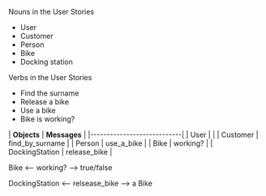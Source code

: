 Nouns in the User Stories
* User
* Customer
* Person
* Bike
* Docking station

Verbs in the User Stories
* Find the surname
* Release a bike
* Use a bike
* Bike is working?

| **Objects** | **Messages** |
|----------------------------|
| User            |                 |
| Customer        | find_by_surname |
| Person          | use_a_bike      |
| Bike            | working?        |
| DockingStation  | release_bike    |

<!--Bike receives the message working? and returns true/false  -->
Bike <-- working? --> true/false

<!--Docking station receives the message to release a bike and returns a bike -->
DockingStation <-- relsease_bike --> a Bike
